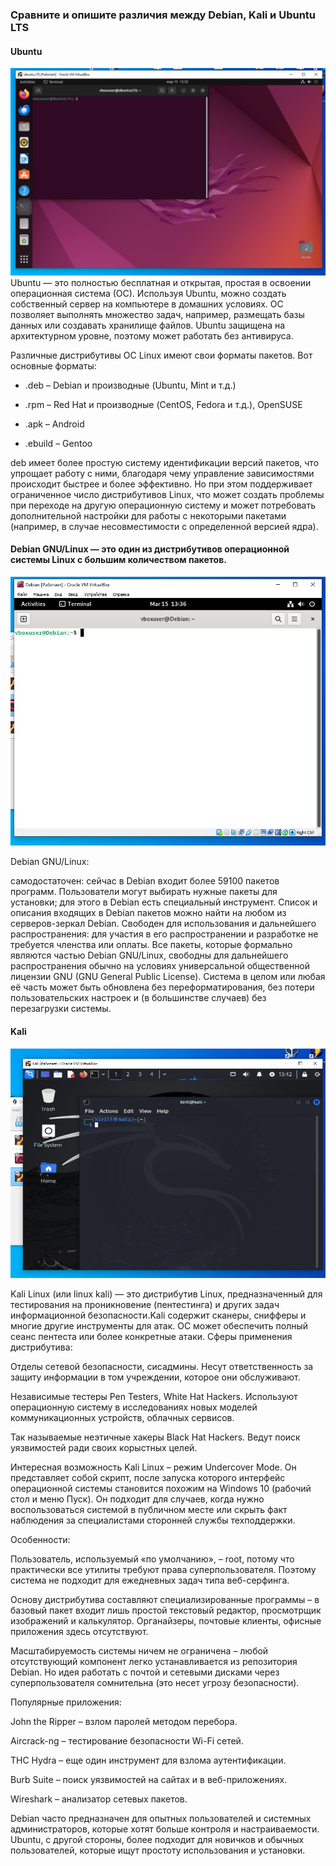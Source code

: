 ### Сравните и опишите различия между Debian, Kali и Ubuntu LTS

#### Ubuntu
![Ubuntu](https://github.com/KirillZakharoV24/DZ/blob/main/DZ3Virtualizacia/Monosnap%20Ubuntu%20LTS%20%5B%D0%A0%D0%B0%D0%B1%D0%BE%D1%82%D0%B0%D0%B5%D1%82%5D%20-%20Oracle%20VM%20Virtual.png)
Ubuntu — это полностью бесплатная и открытая, простая в освоении операционная система (ОС). Используя Ubuntu, можно создать собственный сервер на компьютере в домашних условиях. ОС позволяет выполнять множество задач, например, размещать базы данных или создавать хранилище файлов. Ubuntu защищена на архитектурном уровне, поэтому может работать без антивируса.

Различные дистрибутивы ОС Linux имеют свои форматы пакетов. Вот основные форматы:

- .deb – Debian и производные (Ubuntu, Mint и т.д.)

- .rpm – Red Hat и производные (CentOS, Fedora и т.д.), OpenSUSE

- .apk – Android

- .ebuild – Gentoo

deb имеет более простую систему идентификации версий пакетов, что упрощает работу с ними, благодаря чему управление зависимостями происходит быстрее и более эффективно. Но при этом поддерживает ограниченное число дистрибутивов Linux, что может создать проблемы при переходе на другую операционную систему и может потребовать дополнительной настройки для работы с некоторыми пакетами (например, в случае несовместимости с определенной версией ядра).

#### Debian GNU/Linux — это один из дистрибутивов операционной системы Linux с большим количеством пакетов.
![Debian](https://github.com/KirillZakharoV24/DZ/blob/main/DZ3Virtualizacia/Monosnap%20Debian%20%5B%D0%A0%D0%B0%D0%B1%D0%BE%D1%82%D0%B0%D0%B5%D1%82%5D%20-%20Oracle%20VM%20VirtualBox%20.png)

Debian GNU/Linux:

самодостаточен: сейчас в Debian входит более 59100 пакетов программ. Пользователи могут выбирать нужные пакеты для установки; для этого в Debian есть специальный инструмент. Список и описания входящих в Debian пакетов можно найти на любом из серверов-зеркал Debian. Cвободен для использования и дальнейшего распространения: для участия в его распространении и разработке не требуется членства или оплаты. Все пакеты, которые формально являются частью Debian GNU/Linux, свободны для дальнейшего распространения обычно на условиях универсальной общественной лицензии GNU (GNU General Public License). Система в целом или любая её часть может быть обновлена без переформатирования, без потери пользовательских настроек и (в большинстве случаев) без перезагрузки системы.

#### Kali
![Kali](https://github.com/KirillZakharoV24/DZ/blob/main/DZ3Virtualizacia/Monosnap%20Kali%20%5B%D0%A0%D0%B0%D0%B1%D0%BE%D1%82%D0%B0%D0%B5%D1%82%5D%20-%20Oracle%20VM%20VirtualBox%2020.png)

Kali Linux (или linux kali) — это дистрибутив Linux, предназначенный для тестирования на проникновение (пентестинга) и других задач информационной безопасности.Kali содержит сканеры, снифферы и многие другие инструменты для атак. ОС может обеспечить полный сеанс пентеста или более конкретные атаки.
Сферы применения дистрибутива:

Отделы сетевой безопасности, сисадмины. Несут ответственность за защиту информации в том учреждении, которое они обслуживают.

Независимые тестеры Pen Testers, White Hat Hackers. Используют операционную систему в исследованиях новых моделей коммуникационных устройств, облачных сервисов.

Так называемые неэтичные хакеры Black Hat Hackers. Ведут поиск уязвимостей ради своих корыстных целей.

Интересная возможность Kali Linux – режим Undercover Mode. Он представляет собой скрипт, после запуска которого интерфейс операционной системы становится похожим на Windows 10 (рабочий стол и меню Пуск). Он подходит для случаев, когда нужно воспользоваться системой в публичном месте или скрыть факт наблюдения за специалистами сторонней службы техподдержки.

Особенности:

Пользователь, используемый «по умолчанию», –  root, потому что практически все утилиты требуют права суперпользователя. Поэтому система не подходит для ежедневных задач типа веб-серфинга.

Основу дистрибутива составляют специализированные программы – в базовый пакет входит лишь простой текстовый редактор, просмотрщик изображений и калькулятор. Органайзеры, почтовые клиенты, офисные приложения здесь отсутствуют.

Масштабируемость системы ничем не ограничена – любой отсутствующий компонент легко устанавливается из репозитория Debian. Но идея работать с почтой и сетевыми дисками через суперпользователя сомнительна (это несет угрозу безопасности).

Популярные приложения:

John the Ripper – взлом паролей методом перебора.

Aircrack-ng – тестирование безопасности Wi-Fi сетей.

THC Hydra – еще один инструмент для взлома аутентификации.

Burb Suite – поиск уязвимостей на сайтах и в веб-приложениях.

Wireshark – анализатор сетевых пакетов.


Debian часто предназначен для опытных пользователей и системных администраторов, которые хотят больше контроля и настраиваемости. Ubuntu, с другой стороны, более подходит для новичков и обычных пользователей, которые ищут простоту использования и установки.
